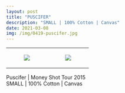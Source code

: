 ```yaml
---
layout: post
title: "PUSCIFER"
description: "SMALL | 100% Cotton | Canvas"
date: 2021-03-08
img: /img/0419-puscifer.jpg
---
```




<table style="width:100%;"><tr><td style="vertical-align:top;">
      <figure class="tmblr-full" data-orig-height="2048" data-orig-width="1365" data-orig-src="https://concertshirts.netlify.app/shirts/0419/0419-01.jpg"><img src="https://64.media.tumblr.com/4528ae01884655406d1863d08690eb2e/6cdc5a4de0e073d4-2c/s540x810/ebbad0c0452e1488001e8b7daf084ea27976bb5f.jpg" data-orig-height="2048" data-orig-width="1365" data-orig-src="https://concertshirts.netlify.app/shirts/0419/0419-01.jpg"/></figure></td>
    <td style="vertical-align:top;">
      <figure class="tmblr-full" data-orig-height="2048" data-orig-width="1365" data-orig-src="https://concertshirts.netlify.app/shirts/0419/0419-02.jpg"><img src="https://64.media.tumblr.com/c529c0b885c29abd4a7c1a52e78b3cba/6cdc5a4de0e073d4-45/s540x810/98f843826cdedc9d4448a077dce75a850b165c7d.jpg" data-orig-height="2048" data-orig-width="1365" data-orig-src="https://concertshirts.netlify.app/shirts/0419/0419-02.jpg"/></figure></td>
  </tr></table><p>
  Puscifer | Money Shot Tour 2015<br/>SMALL | 100% Cotton | Canvas
</p>
